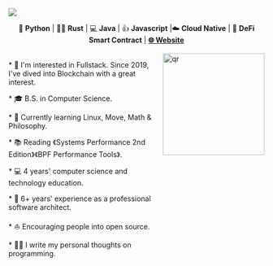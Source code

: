 ![](https://github.com/code-rain002/code-rain002/blob/master/icons/header_1.png)

<div align="center">
🐍 <b>Python</b> | 👩‍💻 <b>Rust</b> | 💻 <b>Java</b> | 👍 <b>Javascript</b> |☁️ <b>Cloud Native</b> | 📝 <b>DeFi Smart Contract</b> | <b><a href="https://suzuki-david.netlify.app">🌐 Website</a></b>
</div>
<br>
<div style="display: flex;">
  <div style="flex: 1;">
    <p>* 🧐   I'm interested in Fullstack. Since 2019, I've dived into Blockchain with a great interest.</p>
    <p>* 🎓   B.S. in Computer Science.</p>
    <p>* 🌱   Currently learning Linux, Move, Math & Philosophy.</p>
    <p>* 📚   Reading 《Systems Performance 2nd Edition》《BPF Performance Tools》.</p>
    <p>* 💻   4 years' computer science and technology education.</p>
    <p>* 🏢   6+ years' experience as a professional software architect.</p>
    <p>* ⛵   Encouraging people into open source.</p>
    <p>* ✍🏻   I write my personal thoughts on programming.</p>
  </div>
  <div>
    <img src="https://github.com/suzukidavid/suzukidavid/blob/master/icons/qr.png" alt="qr" height="200"/>
  </div>
</div>

